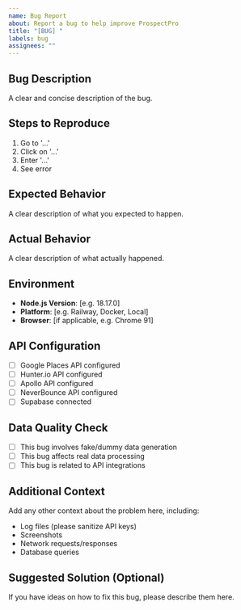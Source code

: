 ```yaml
---
name: Bug Report
about: Report a bug to help improve ProspectPro
title: "[BUG] "
labels: bug
assignees: ""
---
```


## Bug Description

A clear and concise description of the bug.

## Steps to Reproduce

1. Go to '...'
2. Click on '...'
3. Enter '...'
4. See error

## Expected Behavior

A clear description of what you expected to happen.

## Actual Behavior

A clear description of what actually happened.

## Environment

- **Node.js Version**: [e.g. 18.17.0]
- **Platform**: [e.g. Railway, Docker, Local]
- **Browser**: [if applicable, e.g. Chrome 91]

## API Configuration

- [ ] Google Places API configured
- [ ] Hunter.io API configured
- [ ] Apollo API configured
- [ ] NeverBounce API configured
- [ ] Supabase connected

## Data Quality Check

- [ ] This bug involves fake/dummy data generation
- [ ] This bug affects real data processing
- [ ] This bug is related to API integrations

## Additional Context

Add any other context about the problem here, including:

- Log files (please sanitize API keys)
- Screenshots
- Network requests/responses
- Database queries

## Suggested Solution (Optional)

If you have ideas on how to fix this bug, please describe them here.
